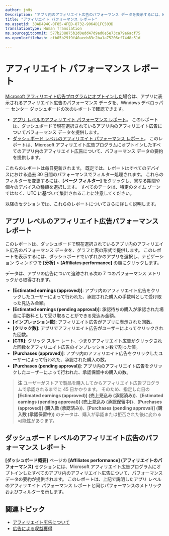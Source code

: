 ```yaml
---
author: jnHs
Description: "アプリ内のアフィリエイト広告のパフォーマンス データを表示するには、Windows デベロッパー センター ダッシュボードにあるアプリ レベルとアカウント レベルのアフィリエイト パフォーマンス レポートを使います。"
title: "アフィリエイト パフォーマンス レポート"
ms.assetid: 38AD494C-0F85-4FED-8732-9064D1FC503D
translationtype: Human Translation
ms.sourcegitcommit: 577b238875b2d0edd47d9ad0e5e73ca79a6acf75
ms.openlocfilehash: cfb05b2919f40aeeb83c2ba1a75206cf74d8c51d

---
```


# アフィリエイト パフォーマンス レポート

[Microsoft アフィリエイト広告プログラムにオプトインした](about-affiliate-ads.md)場合は、アプリに表示されるアフィリエイト広告のパフォーマンス データを、Windows デベロッパー センター ダッシュボードの次のレポートで確認できます。

-   [アプリ レベルのアフィリエイト パフォーマンス レポート](affiliates-performance-report.md#app-level-affiliates-performance-report)。 このレポートは、ダッシュボードで現在選択されているアプリ内のアフィリエイト広告についてパフォーマンス データを提供します。
-   [ダッシュボード レベルのアフィリエイト パフォーマンス レポート](affiliates-performance-report.md#dashboard-level-affiliates-performance-report)。 このレポートは、Microsoft アフィリエイト広告プログラムにオプトインしたすべてのアプリ内のアフィリエイト広告について、パフォーマンス データの要約を提供します。

これらのレポートは毎日更新されます。 既定では、レポートはすべてのデバイスにおける過去 30 日間のパフォーマンスでフィルター処理されます。 これらのフィルターを変更するには、**[ページ フィルター]** をクリックし、異なる期間や個々のデバイスの種類を選択します。 すべてのデータは、特定のタイム ゾーンではなく、UTC に基づいて集計されることに注意してください。

以降のセクションでは、これらのレポートについてさらに詳しく説明します。

## アプリ レベルのアフィリエイト広告パフォーマンス レポート

このレポートは、ダッシュボードで現在選択されているアプリ内のアフィリエイト広告のパフォーマンス データを、グラフと表の形式で提供します。 このレポートを表示するには、ダッシュボードでいずれかのアプリを選択し、ナビゲーション ウィンドウで **[分析]** &gt; **[Affiliates performance]** の順にクリックします。

データは、アプリの広告について追跡される次の 7 つのパフォーマンス メトリックから取得されます。

-   **[Estimated earnings (approved)]**: アプリ内のアフィリエイト広告をクリックしたユーザーによって行われた、承認された購入の手数料として受け取った見込み金額。
-   **[Estimated earnings (pending approval)]**: 承認待ちの購入が承認された場合に手数料として受け取ることができる見込み金額。
-   **[インプレッション数]**: アフィリエイト広告がアプリに表示された回数。
-   **[クリック数]**: アプリでアフィリエイト広告がユーザーによってクリックされた回数。
-   **[CTR]**: クリック スルー レート、つまりアフィリエイト広告がクリックされた回数をアフィリエイト広告のインプレッション数で割った値。
-   **[Purchases (approved)]**: アプリ内のアフィリエイト広告をクリックしたユーザーによって行われた、承認された購入の数。
-   **[Purchases (pending approval)]**: アプリ内のアフィリエイト広告をクリックしたユーザーによって行われた、承認保留中の購入の数。

> **注**  ユーザーがストアで製品を購入してからアフィリエイト広告プログラムで承認されるまでに 45 日かかります。 そのため、指定した日の **[Estimated earnings (approved)] (売上見込み (承認済み))**、**[Estimated earnings (pending approval)] (売上見込み (承認保留中))**、**[Purchases (approved)] (購入数 (承認済み))**、**[Purchases (pending approval)] (購入数 (承認保留中))** のデータは、購入が承認または拒否された後に変わる可能性があります。

## ダッシュボード レベルのアフィリエイト広告のパフォーマンス レポート

**[ダッシュボード概要]** ページの **[Affiliates performance] (アフィリエイトのパフォーマンス)** セクションには、Microsoft アフィリエイト広告プログラムにオプトインしたすべてのアプリ内のアフィリエイト広告について、パフォーマンス データの要約が提供されます。 このレポートは、上記で説明したアプリ レベルのアフィリエイト パフォーマンス レポートと同じパフォーマンスのメトリックおよびフィルターを示します。

## 関連トピック

* [アフィリエイト広告について](about-affiliate-ads.md)
* [広告による収益獲得](monetize-with-ads.md)
 

 



<!--HONumber=Aug16_HO3-->


